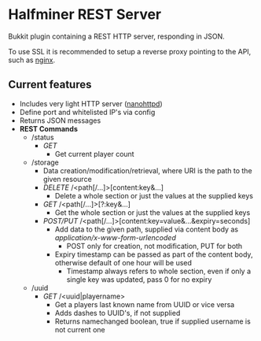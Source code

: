 # Halfminer REST Server
Bukkit plugin containing a REST HTTP server, responding in JSON.

To use SSL it is recommended to setup a reverse proxy pointing to the API, such as [nginx](https://www.nginx.com/).

## Current features
- Includes very light HTTP server ([nanohttpd](https://github.com/NanoHttpd/nanohttpd))
- Define port and whitelisted IP's via config
- Returns JSON messages
- **REST Commands**
  - /status
    - *GET*
      - Get current player count
  - /storage
    - Data creation/modification/retrieval, where URI is the path to the given resource
    - *DELETE* /\<path[/...]>[content:key&...]
      - Delete a whole section or just the values at the supplied keys
    - *GET* /\<path[/...]>[?:key&...]
      - Get the whole section or just the values at the supplied keys
    - *POST/PUT* /\<path[/...]>[content:key=value&...&expiry=seconds]
      - Add data to the given path, supplied via content body as *application/x-www-form-urlencoded*
        - POST only for creation, not modification, PUT for both
      - Expiry timestamp can be passed as part of the content body, otherwise default of one hour will be used
        - Timestamp always refers to whole section, even if only a single key was updated, pass 0 for no expiry
  - /uuid
    - *GET* /\<uuid|playername>
      - Get a players last known name from UUID or vice versa
      - Adds dashes to UUID's, if not supplied
      - Returns namechanged boolean, true if supplied username is not current one
    